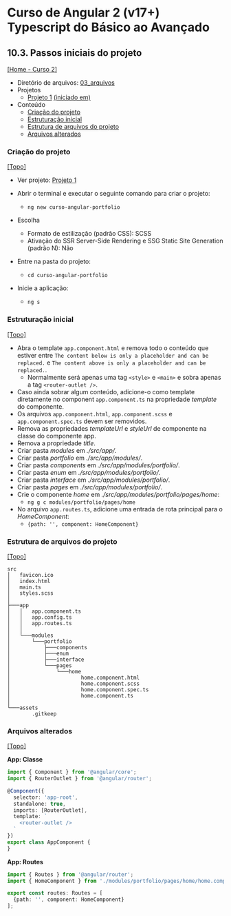 # Curso de Angular 2 (v17+) Typescript do Básico ao Avançado

## 10.3. Passos iniciais do projeto
[[Home - Curso 2]](../../README.md#curso-2)<br />

- Diretório de arquivos: [03_arquivos](./03_arquivos/)
- Projetos
  - [Projeto 1](./03_arquivos/proj_01/) [(iniciado em)](#criação-do-projeto)
- Conteúdo
  - [Criação do projeto](#criação-do-projeto)
  - [Estruturação inicial](#estruturação-inicial)
  - [Estrutura de arquivos do projeto](#estrutura-de-arquivos-do-projeto)
  - [Arquivos alterados](#arquivos-alterados)

### Criação do projeto
[[Topo]](#)<br />

- Ver projeto: [Projeto 1](./03_arquivos/proj_01/)

- Abrir o terminal e executar o seguinte comando para criar o projeto:
  - `ng new curso-angular-portfolio`
- Escolha
  - Formato de estilização (padrão CSS): SCSS  
  - Ativação do SSR Server-Side Rendering e SSG Static Site Generation (padrão N): Não
- Entre na pasta do projeto:
  - `cd curso-angular-portfolio`
- Inicie a aplicação:
  - `ng s`

### Estruturação inicial
[[Topo]](#)<br />

- Abra o template `app.component.html` e remova todo o conteúdo que estiver entre `The content below is only a placeholder and can be replaced.` e `The content above is only a placeholder and can be replaced.`.
  - Normalmente será apenas uma tag `<style>` e `<main>` e sobra apenas a tag `<router-outlet />`.
- Caso ainda sobrar algum conteúdo, adicione-o como template diretamente no component `app.component.ts` na propriedade *template* do componente.
- Os arquivos `app.component.html`, `app.component.scss` e `app.component.spec.ts` devem ser removidos.
- Remova as propriedades *templateUrl* e *styleUrl* de componente na classe do componente app.
- Remova a propriedade *title*.
- Criar pasta *modules* em *./src/app/*.
- Criar pasta *portfolio* em *./src/app/modules/*.
- Criar pasta *components* em *./src/app/modules/portfolio/*.
- Criar pasta *enum* em *./src/app/modules/portfolio/*.
- Criar pasta *interface* em *./src/app/modules/portfolio/*.
- Criar pasta *pages* em *./src/app/modules/portfolio/*.
- Crie o componente *home* em *./src/app/modules/portfolio/pages/home*:
  - `ng g c modules/portfolio/pages/home`
- No arquivo `app.routes.ts`, adicione uma entrada de rota principal para o *HomeComponent*:
  - `{path: '', component: HomeComponent}`

### Estrutura de arquivos do projeto
[[Topo]](#)<br />

```
src
│   favicon.ico
│   index.html
│   main.ts
│   styles.scss
│
├───app
│   │   app.component.ts
│   │   app.config.ts
│   │   app.routes.ts
│   │
│   └───modules
│       └───portfolio
│           ├───components
│           ├───enum
│           ├───interface
│           └───pages
│               └───home
│                       home.component.html
│                       home.component.scss
│                       home.component.spec.ts
│                       home.component.ts
│
└───assets
        .gitkeep
```

### Arquivos alterados
[[Topo]](#)<br />

**App: Classe**
```typescript
import { Component } from '@angular/core';
import { RouterOutlet } from '@angular/router';

@Component({
  selector: 'app-root',
  standalone: true,
  imports: [RouterOutlet],
  template: `
    <router-outlet />
  `
})
export class AppComponent {
}
```

**App: Routes**
```typescript
import { Routes } from '@angular/router';
import { HomeComponent } from './modules/portfolio/pages/home/home.component';

export const routes: Routes = [
  {path: '', component: HomeComponent}
];
```
